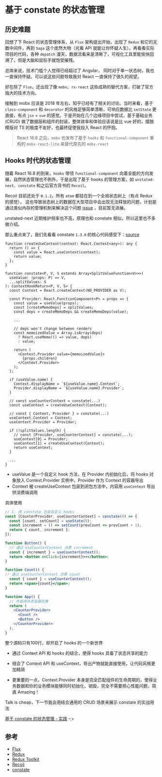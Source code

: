 # 基于 constate 的状态管理

## 历史难题 

回想了下 React 的状态管理体系，从 `Flux` 架构提出开始，出现了  `Redux`  和它的无数中间件，再到 `Saga` 这个庞然大物（光看 API 就能让你怀疑人生）。再看看实际项目的代码，各种 `depatch` 漫天，数据流看来是清晰了，可视化工具里能愉快回溯了，但是大脑和鼠标手就饱受摧残。

总体来说，技术门槛个人觉得已经超过了 Angular， 同时对于单一状态树，我也一直保持怀疑。可以说这些问题导致我对 React 一直保持了很久的观望。

好在除了 `Flux`，还出现了像 `mobx`、`rx-react` 这些成熟的替代方案，打破了官方独大的技术方向。

接触到 mobx 应该是 2018 年左右，知乎已经有了相关的讨论。当时来看，基于 `class-component` 和 `decorator` 的风格足够简单清晰，可响应数据比 `setState` 更直接，有点 `jsx` + `vue` 的感觉。于是开始在几个边缘项目中尝试，基于基础业务 (CRUD) 做了数据层和组件的封装，整体效率和体验应该说是比 vue 好的，摆脱模版对 TS 的极度不友好，也最终促使我投入 React 的怀抱。

> React 16.8 之后，`mobx` 也发布了基于 `hooks` 和 `functional-component` 重构的 `mobx-react-lite` 来替代原先的 `mobx-react`

## Hooks 时代的状态管理

随着 React 16.8 的到来，`hooks`  带领 `functional-component` 向着全能的方向发展，自然状态管理也不例外，于是出现了基于 hooks 的管理方案，如 `unstated-next`、`constate` 和之后官方背书的 `Recoil`。

Recoil 目前还处于 `0.1.2`，所有 `atom` 都挂在到一个全局状态树上（有点 Redux 的感觉）， 这也导致状态树上的数据在大型项目中会出现无法释放的问题，计划是通过类似内存的管理机制来解决这个问题 [issue](https://github.com/facebookexperimental/Recoil/issues/56) ，目前暂无进展。

unstated-next 近期维护频率也不高，原理也和 constate 相似，所以这里也不多做介绍。

那么重点来了，我们先看看 constate `1.3.0` 的核心代码感受下：[source](https://github.com/diegohaz/constate/blob/v1.3.0/src/index.tsx)


```tsx
function createUseContext(context: React.Context<any>): any {
  return () => {
    const value = React.useContext(context);
    return value;
  };
}

function constate<P, V, S extends Array<SplitValueFunction<V>>>(
  useValue: (props: P) => V,
  ...splitValues: S
): ContextHookReturn<P, V, S> {
  const Context = React.createContext(NO_PROVIDER as V);

  const Provider: React.FunctionComponent<P> = props => {
    const value = useValue(props);
    const [createMemoDeps] = splitValues;
    const deps = createMemoDeps && createMemoDeps(value);

    ...

    // deps won't change between renders
    const memoizedValue = Array.isArray(deps)
      ? React.useMemo(() => value, deps)
      : value;

    return (
      <Context.Provider value={memoizedValue}>
        {props.children}
      </Context.Provider>
    );
  };

  if (useValue.name) {
    Context.displayName = `${useValue.name}.Context`;
    Provider.displayName = `${useValue.name}.Provider`;
  }

  // const useCounterContext = constate(...)
  const useContext = createUseContext(Context);

  // const { Context, Provider } = constate(...)
  useContext.Context = Context;
  useContext.Provider = Provider;

  if (!splitValues.length) {
    // const [Provider, useCounterContext] = constate(...);
    useContext[0] = Provider;
    useContext[1] = createUseContext(Context);
    return useContext;
  }

  ...
}
```

- useValue 是一个自定义 hook 方法，在 Provider 内初始化后，将 hooks 对象放入 Context.Provider 实例中，Provider 作为 Context 的容器导出
- Context 被 createUseContext 包装到闭包方法中，内容用 `useContext` 导出供消费端调用



具体使用

```jsx
// 1. 用 constate 包装自定义 hooks
const [CounterProvider, useCounterContext] = constate(() => {
  const [count, setCount] = useState(0);
  const increment = () => setCount(prevCount => prevCount + 1);
  return { count, increment };
});

function Button() {
  // 通过 useCounterContext 消费 increment
  const { increment } = useCounterContext();
  return <button onClick={increment}>+</button>;
}

function Count() {
// 通过 useCounterContext 消费 count
  const { count } = useCounterContext();
  return <span>{count}</span>;
}

function App() {
  // 外部用状态容器包裹
  return (
    <CounterProvider>
      <Count />
      <Button />
    </CounterProvider>
  );
}

```



整个源码只有100行，却开启了 hooks 的一个新世界

- 通过 Context API 和 hooks 的结合，使得 hooks 具备了状态共享的能力

- 结合了 Context API 和 useContext，导出产物就能直接使用，让代码风格更加精简

- 更重要的一点，Context.Provider 本身是完全匹配组件的生命周期的，使得业务数据和你的业务模块能够同时初始化、销毁，完全不需要担心性能问题，简直 Amazing！

  

Talk is cheap，下一节我会用结合通用的 CRUD 场景来展示 constate 的实战用法

 [基于 constate 的状态管理 - 实践](https://github.com/gouflv/blog/blob/master/2020-11/%E5%9F%BA%E4%BA%8E%20constate%20%E7%9A%84%E7%8A%B6%E6%80%81%E7%AE%A1%E7%90%86%2002%20-%20%E5%AE%9E%E8%B7%B5.md)  👈



## 参考

- [Flux](https://facebook.github.io/flux/)
- [Redux](https://redux.js.org/)
- [Redux Toolkit](https://redux-toolkit.js.org/)
- [Recoil](https://recoiljs.org/)
- [constate](https://github.com/diegohaz/constate)


